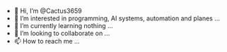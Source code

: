 - 👋 Hi, I’m @Cactus3659
- 👀 I’m interested in programming, AI systems, automation and planes ...
- 🌱 I’m currently learning nothing ...
- 💞️ I’m looking to collaborate on ...
- 📫 How to reach me ...

<!---
Cactus3659/Cactus3659 is a ✨ special ✨ repository because its `README.md` (this file) appears on your GitHub profile.
You can click the Preview link to take a look at your changes.
--->
